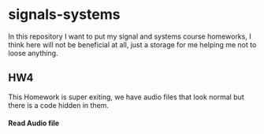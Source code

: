 # signals-systems
In this repository I want to put my signal and systems course homeworks, I think here will not be beneficial at all, just
a storage for me helping me not to loose anything. 

## HW4
This Homework is super exiting, we have audio files that look normal but there is a code hidden in them.

#### Read Audio file